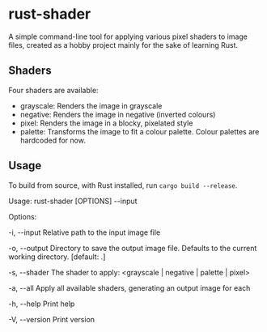 # rust-shader

A simple command-line tool for applying various pixel shaders to image files,
created as a hobby project mainly for the sake of learning Rust.

## Shaders
Four shaders are available:
- grayscale: Renders the image in grayscale
- negative: Renders the image in negative (inverted colours)
- pixel: Renders the image in a blocky, pixelated style
- palette: Transforms the image to fit a colour palette. Colour palettes are hardcoded for now.

## Usage
To build from source, with Rust installed, run `cargo build --release`.

Usage: rust-shader [OPTIONS] --input <FILE>

Options:

-i, --input <FILE>        Relative path to the input image file

-o, --output <DIRECTORY>  Directory to save the output image file. Defaults to the current working directory. [default: .]

-s, --shader <VALUE>      The shader to apply: <grayscale | negative | palette | pixel>

-a, --all                 Apply all available shaders, generating an output image for each

-h, --help                Print help

-V, --version             Print version
